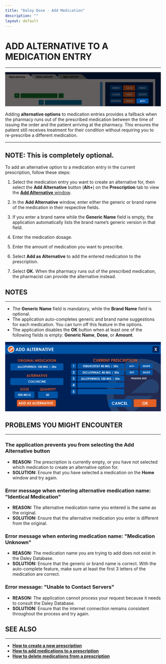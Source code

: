 ```yaml
---
title: "Daley Dose - Add Medication"
description: ""
layout: default
---
```


# **ADD ALTERNATIVE TO A MEDICATION ENTRY**
---

![Daley Dose Add Alternative](/assets/images/daley-dose-home-window-parts-alt.png)

Adding **alternative options** to medication entries provides a fallback when the pharmacy runs out of the prescribed medication between the time of issuing the order and the patient arriving at the pharmacy. This ensures the patient still receives treatment for their condition without requiring you to re-prescribe a different medication.

---
**NOTE:** This is completely optional.
---

To add an alternative option to a medication entry in the current prescription, follow these steps:

1. Select the medication entry you want to create an alternative for, then select the **Add Alternative** button (**Alt+**) on the **Prescription** tab to view the [**Add Alternative** window](/daleydose/window-add-alternative).

2. In the **Add Alternative** window, enter either the generic or brand name of the medication in their respective fields.

3. If you enter a brand name while the **Generic Name** field is empty, the application automatically lists the brand name’s generic version in that field.
  

4. Enter the medication dosage.

5. Enter the amount of medication you want to prescribe.

6. Select **Add as Alternative** to add the entered medication to the prescription.

7. Select **OK**.
   When the pharmacy runs out of the prescribed medication, the pharmacist can provide the alternative instead.

## **NOTES**
---
- The **Generic Name** field is mandatory, while the **Brand Name** field is optional.
- The application auto-completes generic and brand name suggestions for each medication. You can turn off this feature in the options.
- The application disables the **OK** button when at least one of the following fields is empty: **Generic Name**, **Dose**, or **Amount**.

![Daley Dose user interface screenshot](/assets/images/daley-dose-add-alts-window.png)

## **PROBLEMS YOU MIGHT ENCOUNTER**  
---
### The application prevents you from selecting the **Add Alternative** button  
- **REASON:** The prescription is currently empty, or you have not selected which medication to create an alternative option for.  
- **SOLUTION:** Ensure that you have selected a medication on the **Home** window and try again.

### Error message when entering alternative medication name: **"Identical Medication"**  
- **REASON:** The alternative medication name you entered is the same as the original.  
- **SOLUTION:** Ensure that the alternative medication you enter is different from the original.
  
### Error message when entering medication name: **"Medication Unknown"**  
- **REASON:** The medication name you are trying to add does not exist in the Daley Database.  
- **SOLUTION:** Ensure that the generic or brand name is correct. With the auto-complete feature, make sure at least the first 3 letters of the medication are correct.

### Error message: **"Unable to Contact Servers"**  
- **REASON:** The application cannot process your request because it needs to consult the Daley Database.  
- **SOLUTION:** Ensure that the internet connection remains consistent throughout the process and try again.

## **SEE ALSO**
---
- [**How to create a new prescription**](/daleydose/prescription-create-new)
- [**How to add medications to a prescription**](/daleydose/prescription-add-meds)
- [**How to delete medications from a prescription**](/daleydose/prescription-delete-meds) 
